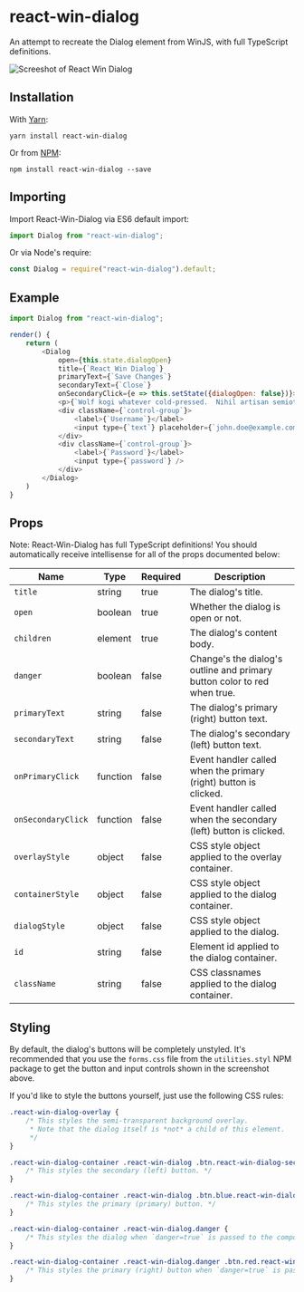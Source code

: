 # react-win-dialog
An attempt to recreate the Dialog element from WinJS, with full TypeScript definitions.

![Screeshot of React Win Dialog](https://i.imgur.com/l20vhNe.png)

## Installation

With [Yarn](https://github.com/yarnpkg/yarn):

```shell
yarn install react-win-dialog
```

Or from [NPM](https://npmjs.com/package/react-win-dialog):

```shell
npm install react-win-dialog --save
```

## Importing

Import React-Win-Dialog via ES6 default import:

```js
import Dialog from "react-win-dialog";
```

Or via Node's require:

```js
const Dialog = require("react-win-dialog").default;
```

## Example

```js
import Dialog from "react-win-dialog";

render() {
    return (
        <Dialog
            open={this.state.dialogOpen}
            title={`React Win Dialog`}
            primaryText={`Save Changes`}
            secondaryText={`Close`}
            onSecondaryClick={e => this.setState({dialogOpen: false})}>
            <p>{`Wolf kogi whatever cold-pressed.  Nihil artisan semiotics williamsburg nulla.`}</p>
            <div className={`control-group`}>
                <label>{`Username`}</label>
                <input type={`text`} placeholder={`john.doe@example.com`} />
            </div>
            <div className={`control-group`}>
                <label>{`Password`}</label>
                <input type={`password`} />
            </div>
        </Dialog>
    )
}
```

## Props

Note: React-Win-Dialog has full TypeScript definitions! You should automatically receive intellisense for all of the props documented below:

| Name | Type | Required | Description |
|------|------|----------|-------------|
| `title` | string | true | The dialog's title. |
| `open` | boolean | true | Whether the dialog is open or not. |
| `children` | element | true | The dialog's content body. |
| `danger` | boolean | false | Change's the dialog's outline and primary button color to red when true. |
| `primaryText` | string | false | The dialog's primary (right) button text. |
| `secondaryText` | string | false | The dialog's secondary (left) button text. |
| `onPrimaryClick` | function | false | Event handler called when the primary (right) button is clicked. |
| `onSecondaryClick` | function | false | Event handler called when the secondary (left) button is clicked. |
| `overlayStyle` | object | false | CSS style object applied to the overlay container. |
| `containerStyle` | object| false | CSS style object applied to the dialog container. |
| `dialogStyle` | object | false | CSS style object applied to the dialog. |
| `id` | string | false | Element id applied to the dialog container. |
| `className` | string | false | CSS classnames applied to the dialog container. |

## Styling

By default, the dialog's buttons will be completely unstyled. It's recommended that you use the `forms.css` file from the `utilities.styl` NPM package to get the button and input controls shown in the screenshot above.

If you'd like to style the buttons yourself, just use the following CSS rules:

```css
.react-win-dialog-overlay {
    /* This styles the semi-transparent background overlay. 
     * Note that the dialog itself is *not* a child of this element.    
     */
}

.react-win-dialog-container .react-win-dialog .btn.react-win-dialog-secondary-command {
    /* This styles the secondary (left) button. */
}

.react-win-dialog-container .react-win-dialog .btn.blue.react-win-dialog-primary-command {
    /* This styles the primary (primary) button. */
}

.react-win-dialog-container .react-win-dialog.danger {
    /* This styles the dialog when `danger=true` is passed to the component. */
}

.react-win-dialog-container .react-win-dialog.danger .btn.red.react-win-dialog-primary-command {
    /* This styles the primary (right) button when `danger=true` is passed to the component. */
}
```
